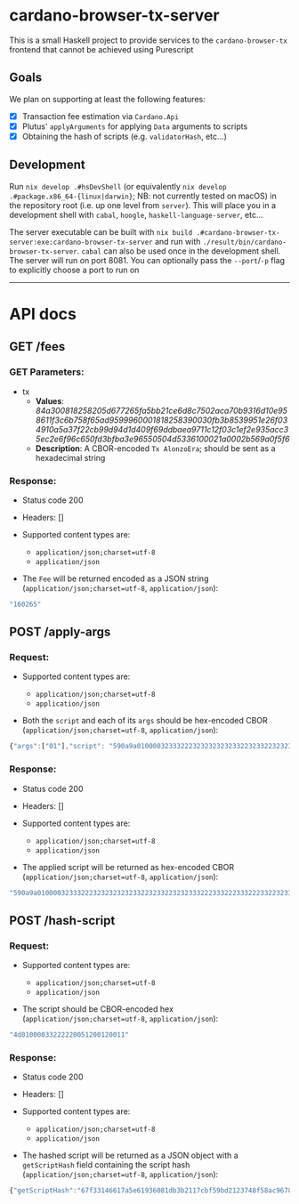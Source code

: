 # cardano-browser-tx-server

This is a small Haskell project to provide services to the `cardano-browser-tx` frontend that cannot be achieved using Purescript

## Goals

We plan on supporting at least the following features:

- [x] Transaction fee estimation via `Cardano.Api`
- [x] Plutus' `applyArguments` for applying `Data` arguments to scripts
- [x] Obtaining the hash of scripts (e.g. `validatorHash`, etc...)

## Development

Run `nix develop .#hsDevShell` (or equivalently `nix develop .#package.x86_64-{linux|darwin}`; NB: not currently tested on macOS) in the repository root (i.e. up one level from `server`). This will place you in a development shell with `cabal`, `hoogle`, `haskell-language-server`, etc...

The server executable can be built with `nix build .#cardano-browser-tx-server:exe:cardano-browser-tx-server` and run with `./result/bin/cardano-browser-tx-server`. `cabal` can also be used once in the development shell. The server will run on port 8081. You can optionally pass the `--port`/`-p` flag to explicitly choose a port to run on

---

# API docs

## GET /fees

### GET Parameters:

- tx
  - **Values**: _84a300818258205d677265fa5bb21ce6d8c7502aca70b9316d10e958611f3c6b758f65ad9599960001818258390030fb3b8539951e26f034910a5a37f22cb99d94d1d409f69ddbaea9711c12f03c1ef2e935acc35ec2e6f96c650fd3bfba3e96550504d5336100021a0002b569a0f5f6_
  - **Description**: A CBOR-encoded `Tx AlonzoEra`; should be sent as a hexadecimal string

### Response:

- Status code 200
- Headers: []

- Supported content types are:

  - `application/json;charset=utf-8`
  - `application/json`

- The `Fee` will be returned encoded as a JSON string (`application/json;charset=utf-8`, `application/json`):

```javascript
"160265"
```

## POST /apply-args

### Request:

- Supported content types are:

  - `application/json;charset=utf-8`
  - `application/json`

- Both the `script` and each of its `args` should be hex-encoded CBOR (`application/json;charset=utf-8`, `application/json`):

```javascript
{"args":["01"],"script": "590a9a0100003233322232323232323322323322323233322233322233322233223233322232323322323233223233333222223322"}
```

### Response:

- Status code 200
- Headers: []

- Supported content types are:

  - `application/json;charset=utf-8`
  - `application/json`

- The applied script will be returned as hex-encoded CBOR (`application/json;charset=utf-8`, `application/json`):

```javascript
"590a9a0100003233322232323232323322323322323233322233322233322233223233322232323322323233223233333222223322"
```

## POST /hash-script

### Request:

- Supported content types are:

    - `application/json;charset=utf-8`
    - `application/json`

- The script should be CBOR-encoded hex (`application/json;charset=utf-8`, `application/json`):

```javascript
"4d01000033222220051200120011"
```

### Response:

- Status code 200
- Headers: []

- Supported content types are:

    - `application/json;charset=utf-8`
    - `application/json`

- The hashed script will be returned as a JSON object with a `getScriptHash` field containing the script hash (`application/json;charset=utf-8`, `application/json`):

```javascript
{"getScriptHash":"67f33146617a5e61936081db3b2117cbf59bd2123748f58ac9678656"}
```
